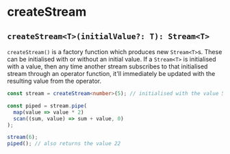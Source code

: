 # createStream

## `createStream<T>(initialValue?: T): Stream<T>`

`createStream()` is a factory function which produces new `Stream<T>`s. These can be initialised with or without an initial value. If a `Stream<T>` is initialised with a value, then any time another stream subscribes to that initialised stream through an operator function, it'll immediately be updated with the resulting value from the operator.

```typescript
const stream = createStream<number>(5); // initialised with the value 5

const piped = stream.pipe(
  map(value => value * 2)
  scan((sum, value) => sum + value, 0)
);

stream(6);
piped(); // also returns the value 22
```
